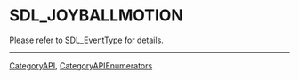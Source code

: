 # SDL_JOYBALLMOTION

Please refer to [SDL_EventType](SDL_EventType) for details.

----
[CategoryAPI](CategoryAPI), [CategoryAPIEnumerators](CategoryAPIEnumerators)

